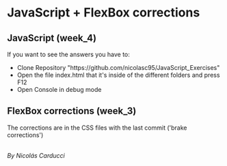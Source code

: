 <h1>JavaScript + FlexBox corrections</h1>
<h2>JavaScript (week_4)</h2>
<p>If you want to see the answers you have to:</p>
<ul>
  <li>Clone Repository "https://github.com/nicolasc95/JavaScript_Exercises"</li>
  <li>Open the file index.html that it's inside of the different folders and press F12</li>
  <li>Open Console in debug mode</li>
</ul>
<h2>FlexBox corrections (week_3)</h2>
<p>The corrections are in the CSS files with the last commit ('brake corrections')</p>
<br />
<cite>By Nicolás Carducci</cite>